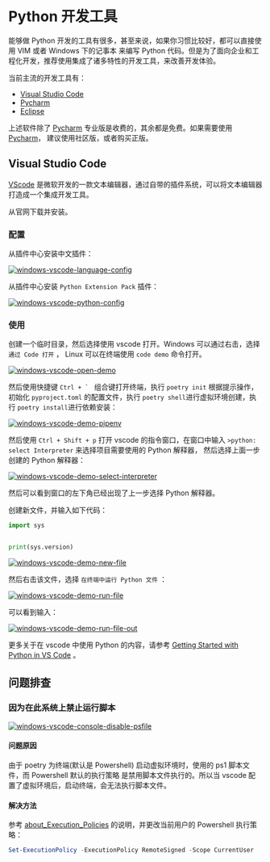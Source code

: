 # Python 开发工具

能够做 Python 开发的工具有很多，甚至来说，如果你习惯比较好，都可以直接使用 VIM 或者 Windows 下的记事本
来编写 Python 代码。但是为了面向企业和工程化开发，推荐使用集成了诸多特性的开发工具，来改善开发体验。

当前主流的开发工具有：

- [Visual Studio Code](https://code.visualstudio.com/)
- [Pycharm](https://www.jetbrains.com/pycharm/)
- [Eclipse](https://www.eclipse.org/downloads/)

上述软件除了 [Pycharm](https://www.jetbrains.com/pycharm/) 专业版是收费的，其余都是免费。如果需要使用 [Pycharm](https://www.jetbrains.com/pycharm/)，
建议使用社区版，或者购买正版。

## Visual Studio Code

[VScode](https://code.visualstudio.com/) 是微软开发的一款文本编辑器，通过自带的插件系统，可以将文本编辑器打造成一个集成开发工具。

从官网下载并安装。

### 配置

从插件中心安装中文插件：

[![windows-vscode-language-config](../assets/images/ides/windows-vscode-language-config.png)](../assets/images/ides/windows-vscode-language-config.png)

从插件中心安装 `Python Extension Pack` 插件：

[![windows-vscode-python-config](../assets/images/ides/windows-vscode-python-config.png)](../assets/images/ides/windows-vscode-python-config.png)

### 使用

创建一个临时目录，然后选择使用 vscode 打开。Windows 可以通过右击，选择 `通过 Code 打开` ， Linux 可以在终端使用 `code demo` 命令打开。

[![windows-vscode-open-demo](../assets/images/ides/windows-vscode-open-demo.png)](../assets/images/ides/windows-vscode-open-demo.png)

然后使用快捷键 ``Ctrl + ` `` 组合键打开终端，执行 `poetry init` 根据提示操作，初始化 `pyproject.toml` 的配置文件，执行 `poetry shell`进行虚拟环境创建，执行 `poetry install`进行依赖安装：

[![windows-vscode-demo-pipenv](../assets/images/ides/windows-vscode-demo-poetry.png)](../assets/images/ides/windows-vscode-demo-poetry.png)

然后使用 `Ctrl + Shift + p` 打开 vscode 的指令窗口，在窗口中输入 `>python: select Interpreter` 来选择项目需要使用的 Python 解释器，
然后选择上面一步创建的 Python 解释器：

[![windows-vscode-demo-select-interpreter](../assets/images/ides/windows-vscode-demo-select-interpreter.png)](../assets/images/ides/windows-vscode-demo-select-interpreter.png)

然后可以看到窗口的左下角已经出现了上一步选择 Python 解释器。

创建新文件，并输入如下代码：

```python
import sys


print(sys.version)

```

[![windows-vscode-demo-new-file](../assets/images/ides/windows-vscode-demo-new-file.png)](../assets/images/ides/windows-vscode-demo-new-file.png)

然后右击该文件，选择 `在终端中运行 Python 文件` ：

[![windows-vscode-demo-run-file](../assets/images/ides/windows-vscode-demo-run-file.png)](../assets/images/ides/windows-vscode-demo-run-file.png)

可以看到输入：

[![windows-vscode-demo-run-file-out](../assets/images/ides/windows-vscode-demo-run-file-out.png)](../assets/images/ides/windows-vscode-demo-run-file-out.png)

更多关于在 vscode 中使用 Python 的内容，请参考 [Getting Started with Python in VS Code](https://code.visualstudio.com/docs/python/python-tutorial) 。



## 问题排查

### 因为在此系统上禁止运行脚本

[![windows-vscode-console-disable-psfile](../assets/images/ides/windows-vscode-console-disable-psfile.png)](../assets/images/ides/windows-vscode-console-disable-psfile.png)

#### 问题原因

由于 poetry 为终端(默认是 Powershell) 启动虚拟环境时，使用的 ps1 脚本文件，而 Powershell 默认的执行策略
是禁用脚本文件执行的。所以当 vscode 配置了虚拟环境后，启动终端，会无法执行脚本文件。

#### 解决方法

参考 [about_Execution_Policies](https:/go.microsoft.com/fwlink/?LinkID=135170) 的说明，并更改当前用户的 Powershell 执行策略：

```powershell
Set-ExecutionPolicy -ExecutionPolicy RemoteSigned -Scope CurrentUser
```
